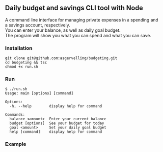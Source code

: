 ## Daily budget and savings CLI tool with Node
A command line interface for managing private expenses
in a spending and a savings account, respectively. \
You can enter your balance, as well as daily goal budget. \
The program will show you what you can spend and what you can save.

### Installation
```
git clone git@github.com:asgervelling/budgeting.git
cd budgeting && tsc
chmod +x run.sh
```

### Run
```
$ ./run.sh
Usage: main [options] [command]

Options:
  -h, --help        display help for command

Commands:
  balance <amount>  Enter your current balance
  budget [options]  See your budget for today
  goal <amount>     Set your daily goal budget
  help [command]    display help for command
```

### Example
```

```